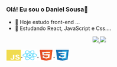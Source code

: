 ### Olá! Eu sou o Daniel Sousa👋



- 🔭 Hoje estudo front-end ...
- 🌱 Estudando React, JavaScript e Css....

<div align="center">
  <a href="https://github.com/DanielSiilva">
  <img height="145em" src="https://github-readme-stats.vercel.app/api?username=DanielSiilva&show_icons=true&theme=dark&include_all_commits=true&count_private=true"/>
  <img height="145em" src="https://github-readme-stats.vercel.app/api/top-langs/?username=DanielSiilva&layout=compact&langs_count=7&theme=dark"/>
</div>
  <div style="display: inline_block"><br>
  <img align="center" alt="Daniel-Js" height="30" width="40" src="https://raw.githubusercontent.com/devicons/devicon/master/icons/javascript/javascript-plain.svg">
  <img align="center" alt="Daniel-React" height="30" width="40" src="https://raw.githubusercontent.com/devicons/devicon/master/icons/react/react-original.svg">
  <img align="center" alt="Daniel-HTML" height="30" width="40" src="https://raw.githubusercontent.com/devicons/devicon/master/icons/html5/html5-original.svg">
  <img align="center" alt="Daniel-CSS" height="30" width="40" src="https://raw.githubusercontent.com/devicons/devicon/master/icons/css3/css3-original.svg">
 
</div>
 
 ##
  
